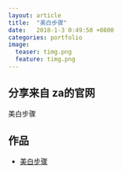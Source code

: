 ```yaml
---
layout: article
title:  "美白步骤"
date:   2018-1-3 0:49:50 +0800
categories: portfolio
image:
  teaser: timg.png
  feature: timg.png
---
```


## 分享来自 za的官网

美白步骤

## 作品

- <a href="https://sylviatang.github.io/portfolio/makeup" target="_blank">美白步骤</a>
